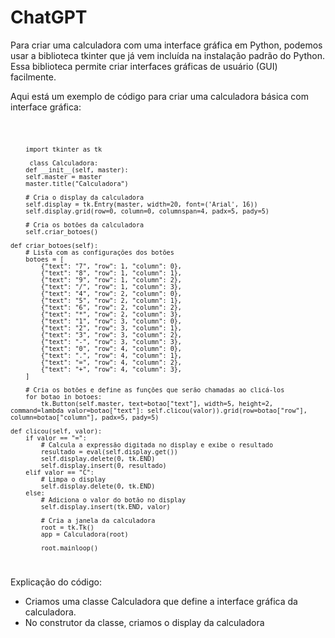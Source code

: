 # ChatGPT

<div>
  
<p>Para criar uma calculadora com uma interface gráfica em Python, podemos usar a biblioteca tkinter que já vem incluída na instalação padrão do Python. Essa biblioteca permite criar interfaces gráficas de usuário (GUI) facilmente.<p>

<p>Aqui está um exemplo de código para criar uma calculadora básica com interface gráfica:<p>

  <div>
  <code>
    
        import tkinter as tk

         class Calculadora:
        def __init__(self, master):
        self.master = master
        master.title("Calculadora")

        # Cria o display da calculadora
        self.display = tk.Entry(master, width=20, font=('Arial', 16))
        self.display.grid(row=0, column=0, columnspan=4, padx=5, pady=5)

        # Cria os botões da calculadora
        self.criar_botoes()

    def criar_botoes(self):
        # Lista com as configurações dos botões
        botoes = [
            {"text": "7", "row": 1, "column": 0},
            {"text": "8", "row": 1, "column": 1},
            {"text": "9", "row": 1, "column": 2},
            {"text": "/", "row": 1, "column": 3},
            {"text": "4", "row": 2, "column": 0},
            {"text": "5", "row": 2, "column": 1},
            {"text": "6", "row": 2, "column": 2},
            {"text": "*", "row": 2, "column": 3},
            {"text": "1", "row": 3, "column": 0},
            {"text": "2", "row": 3, "column": 1},
            {"text": "3", "row": 3, "column": 2},
            {"text": "-", "row": 3, "column": 3},
            {"text": "0", "row": 4, "column": 0},
            {"text": ".", "row": 4, "column": 1},
            {"text": "=", "row": 4, "column": 2},
            {"text": "+", "row": 4, "column": 3},
        ]

        # Cria os botões e define as funções que serão chamadas ao clicá-los
        for botao in botoes:
            tk.Button(self.master, text=botao["text"], width=5, height=2, command=lambda valor=botao["text"]: self.clicou(valor)).grid(row=botao["row"], column=botao["column"], padx=5, pady=5)

    def clicou(self, valor):
        if valor == "=":
            # Calcula a expressão digitada no display e exibe o resultado
            resultado = eval(self.display.get())
            self.display.delete(0, tk.END)
            self.display.insert(0, resultado)
        elif valor == "C":
            # Limpa o display
            self.display.delete(0, tk.END)
        else:
            # Adiciona o valor do botão no display
            self.display.insert(tk.END, valor)

            # Cria a janela da calculadora
            root = tk.Tk()
            app = Calculadora(root)

            root.mainloop()
</code>
 </div>
  
<p>Explicação do código:<p>

- Criamos uma classe Calculadora que define a interface gráfica da calculadora.<br>
- No construtor da classe, criamos o display da calculadora
</div>
